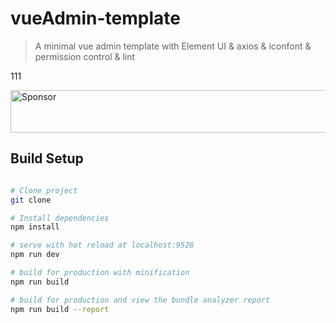# vueAdmin-template

> A minimal vue admin template with Element UI & axios & iconfont & permission control & lint
 
111

  <img alt='Sponsor' width='888' height='68' src='https://app.codesponsor.io/embed/vMACqConzRGb2TuXvYSosXpP/PanJiaChen/vueAdmin-template.svg' />
</a>

## Build Setup

``` bash

# Clone project
git clone 

# Install dependencies
npm install

# serve with hot reload at localhost:9528
npm run dev

# build for production with minification
npm run build

# build for production and view the bundle analyzer report
npm run build --report
```

